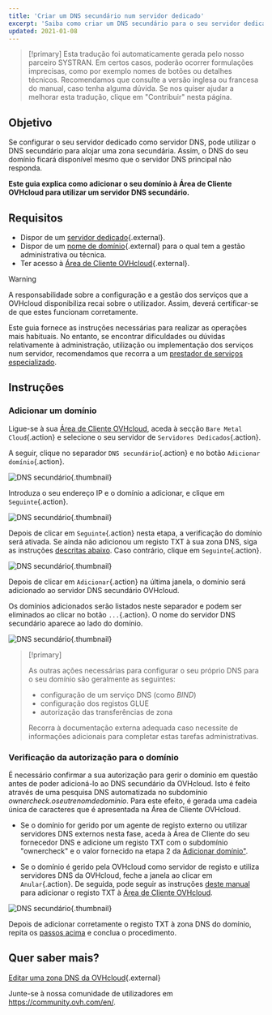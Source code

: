 ```yaml
---
title: 'Criar um DNS secundário num servidor dedicado'
excerpt: 'Saiba como criar um DNS secundário para o seu servidor dedicado OVHcloud'
updated: 2021-01-08
---
```


> [!primary]
> Esta tradução foi automaticamente gerada pelo nosso parceiro SYSTRAN. Em certos casos, poderão ocorrer formulações imprecisas, como por exemplo nomes de botões ou detalhes técnicos. Recomendamos que consulte a versão inglesa ou francesa do manual, caso tenha alguma dúvida. Se nos quiser ajudar a melhorar esta tradução, clique em "Contribuir" nesta página.
>

## Objetivo

Se configurar o seu servidor dedicado como servidor DNS, pode utilizar o DNS secundário para alojar uma zona secundária. Assim, o DNS do seu domínio ficará disponível mesmo que o servidor DNS principal não responda.

**Este guia explica como adicionar o seu domínio à Área de Cliente OVHcloud para utilizar um servidor DNS secundário.**

## Requisitos

- Dispor de um [servidor dedicado](/links/bare-metal/bare-metal){.external}.
- Dispor de um [nome de domínio](https://www.ovh.pt/dominios/){.external} para o qual tem a gestão administrativa ou técnica.
- Ter acesso à [Área de Cliente OVHcloud](/links/manager){.external}.

> [!warning]
>
> A responsabilidade sobre a configuração e a gestão dos serviços que a OVHcloud disponibiliza recai sobre o utilizador. Assim, deverá certificar-se de que estes funcionam corretamente.
> 
> Este guia fornece as instruções necessárias para realizar as operações mais habituais. No entanto, se encontrar dificuldades ou dúvidas relativamente à administração, utilização ou implementação dos serviços num servidor, recomendamos que recorra a um [prestador de serviços especializado](/links/partner).
> 

## Instruções

### Adicionar um domínio <a name="ajoutdomaine"></a>

Ligue-se à sua [Área de Cliente OVHcloud](/links/manager), aceda à secção `Bare Metal Cloud`{.action} e selecione o seu servidor de `Servidores Dedicados`{.action}.

A seguir, clique no separador `DNS secundário`{.action} e no botão `Adicionar domínio`{.action}.

![DNS secundário](images/cp-01.png){.thumbnail}

Introduza o seu endereço IP e o domínio a adicionar, e clique em `Seguinte`{.action}.

![DNS secundário](images/cp-02.png){.thumbnail}

Depois de clicar em `Seguinte`{.action} nesta etapa, a verificação do domínio será ativada. Se ainda não adicionou um registo TXT à sua zona DNS, siga as instruções [descritas abaixo](#verificationdomaine). Caso contrário, clique em `Seguinte`{.action}.

![DNS secundário](images/cp-03.png){.thumbnail}

Depois de clicar em `Adicionar`{.action} na última janela, o domínio será adicionado ao servidor DNS secundário OVHcloud.

Os domínios adicionados serão listados neste separador e podem ser eliminados ao clicar no botão `...`{.action}. O nome do servidor DNS secundário aparece ao lado do domínio.

![DNS secundário](images/cp-05.png){.thumbnail}

> [!primary]
>
> As outras ações necessárias para configurar o seu próprio DNS para o seu domínio são geralmente as seguintes:
>
> - configuração de um serviço DNS (como *BIND*)
> - configuração dos registos GLUE
> - autorização das transferências de zona
>
> Recorra à documentação externa adequada caso necessite de informações adicionais para completar estas tarefas administrativas.

### Verificação da autorização para o domínio <a name="verificationdomaine"></a>

É necessário confirmar a sua autorização para gerir o domínio em questão antes de poder adicioná-lo ao DNS secundário da OVHcloud. Isto é feito através de uma pesquisa DNS automatizada no subdomínio *ownercheck.oseutrenomdedominio*. Para este efeito, é gerada uma cadeia única de caracteres que é apresentada na Área de Cliente OVHcloud.

- Se o domínio for gerido por um agente de registo externo ou utilizar servidores DNS externos nesta fase, aceda à Área de Cliente do seu fornecedor DNS e adicione um registo TXT com o subdomínio "ownercheck" e o valor fornecido na etapa 2 da [Adicionar domínio"](#ajoutdomaine).

- Se o domínio é gerido pela OVHcloud como servidor de registo e utiliza servidores DNS da OVHcloud, feche a janela ao clicar em `Anular`{.action}. De seguida, pode seguir as instruções [deste manual](/pages/web_cloud/domains/dns_zone_edit) para adicionar o registo TXT à [Área de Cliente OVHcloud](/links/manager).

![DNS secundário](images/cp-04.png){.thumbnail}

Depois de adicionar corretamente o registo TXT à zona DNS do domínio, repita os [passos acima](#ajoutdomaine) e conclua o procedimento.

## Quer saber mais?

[Editar uma zona DNS da OVHcloud](/pages/web_cloud/domains/dns_zone_edit){.external}

Junte-se à nossa comunidade de utilizadores em <https://community.ovh.com/en/>.